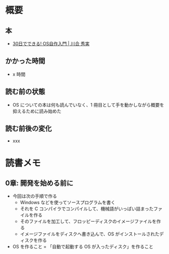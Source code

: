 # 概要

## 本

- [30日でできる! OS自作入門 | 川合 秀実](https://amzn.to/2JS3LoS)

## かかった時間

- x 時間

## 読む前の状態

- OS についての本は何も読んでいなく、1 冊目として手を動かしながら概要を抑えるために読み始めた

## 読む前後の変化

- xxx

# 読書メモ

## 0章: 開発を始める前に

- 今回は次の手順で作る
  - Windows などを使ってソースプログラムを書く
  - それを C コンパイラでコンパイルして、機械語がいっぱい詰まったファイルを作る
  - そのファイルを加工して、フロッピーディスクのイメージファイルを作る
  - イメージファイルをディスクへ書き込んで、OS がインストールされたディスクを作る
- OS を作ること = 「自動で起動する OS が入ったディスク」を作ること
